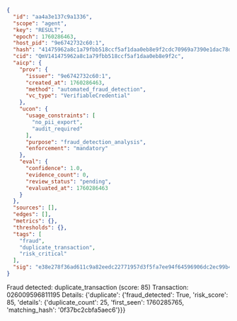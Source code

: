 ```json
{
  "id": "aa4a3e137c9a1336",
  "scope": "agent",
  "key": "RESULT",
  "epoch": 1760286463,
  "host_pid": "9e6742732c60:1",
  "hash": "41475962a8c1a79fbb518ccf5af1daa0eb8e9f2cdc70969a7390e1dac78d3be3",
  "cid": "QmV141475962a8c1a79fbb518ccf5af1daa0eb8e9f2c",
  "aicp": {
    "prov": {
      "issuer": "9e6742732c60:1",
      "created_at": 1760286463,
      "method": "automated_fraud_detection",
      "vc_type": "VerifiableCredential"
    },
    "ucon": {
      "usage_constraints": [
        "no_pii_export",
        "audit_required"
      ],
      "purpose": "fraud_detection_analysis",
      "enforcement": "mandatory"
    },
    "eval": {
      "confidence": 1.0,
      "evidence_count": 0,
      "review_status": "pending",
      "evaluated_at": 1760286463
    }
  },
  "sources": [],
  "edges": [],
  "metrics": {},
  "thresholds": {},
  "tags": [
    "fraud",
    "duplicate_transaction",
    "risk_critical"
  ],
  "sig": "e38e278f36ad611c9a82eedc22771957d3f5fa7ee94f64596906dc2ec99b41d6"
}
```

Fraud detected: duplicate_transaction (score: 85)
Transaction: 026009596811195
Details: {'duplicate': {'fraud_detected': True, 'risk_score': 85, 'details': {'duplicate_count': 25, 'first_seen': 1760285765, 'matching_hash': '0f37bc2cbfa5aec6'}}}